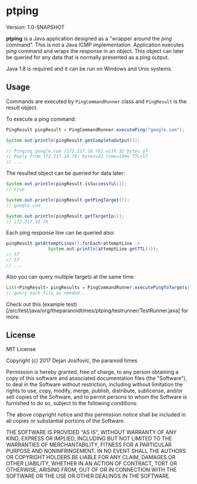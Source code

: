 # ptping

Version: 1.0-SNAPSHOT

**ptping** is a Java application designed as a "wrapper around the *ping* command".
This is not a Java ICMP implementation. Application executes *ping* command and
wraps the response in an object. This object can later be queried for any data
that is normally presented as a *ping* output.

Java 1.8 is required and it can be run on Windows and Unix systems.

## Usage

Commands are executed by `PingCommandRunner` class and `PingResult` is the result
object.

To execute a ping command:

```java
PingResult pingResult = PingCommandRunner.executePing("google.com");

System.out.println(pingResult.getCompleteOutput());

// Pinging google.com [172.217.18.78] with 32 bytes of
// Reply from 172.217.18.78: bytes=32 time=19ms TTL=57
// ...
```

The resulted object can be queried for data later:

```java
System.out.println(pingResult.isSuccessful());
// true

System.out.println(pingResult.getPingTarget());
// google.com

System.out.println(pingResult.getTargetIp());
// 172.217.18.78
```

Each ping response line can be queried also:

```java
pingResult.getAttemptLines().forEach(attemptLine ->
                System.out.println(attemptLine.getTTL()));
// 57
// 57
// ...
```

Also you can query multiple targets at the same time:

```java
List<PingResult> pingResults = PingCommandRunner.executePingToTargets("yahoo.com", "hotmail.com");
// query each file as needed...
```

Check out this (example test)[/src/test/java/org/theparanoidtimes/ptping/testrunner/TestRunner.java] for more.

## License

MIT License

Copyright (c) 2017 Dejan Josifović, the paranoid times

Permission is hereby granted, free of charge, to any person obtaining a copy
of this software and associated documentation files (the "Software"), to deal
in the Software without restriction, including without limitation the rights
to use, copy, modify, merge, publish, distribute, sublicense, and/or sell
copies of the Software, and to permit persons to whom the Software is
furnished to do so, subject to the following conditions:

The above copyright notice and this permission notice shall be included in all
copies or substantial portions of the Software.

THE SOFTWARE IS PROVIDED "AS IS", WITHOUT WARRANTY OF ANY KIND, EXPRESS OR
IMPLIED, INCLUDING BUT NOT LIMITED TO THE WARRANTIES OF MERCHANTABILITY,
FITNESS FOR A PARTICULAR PURPOSE AND NONINFRINGEMENT. IN NO EVENT SHALL THE
AUTHORS OR COPYRIGHT HOLDERS BE LIABLE FOR ANY CLAIM, DAMAGES OR OTHER
LIABILITY, WHETHER IN AN ACTION OF CONTRACT, TORT OR OTHERWISE, ARISING FROM,
OUT OF OR IN CONNECTION WITH THE SOFTWARE OR THE USE OR OTHER DEALINGS IN THE
SOFTWARE.
